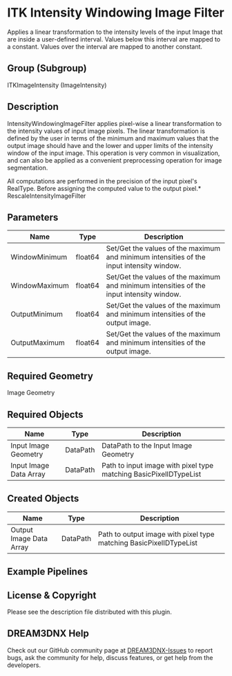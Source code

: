 # ITK Intensity Windowing Image Filter

Applies a linear transformation to the intensity levels of the input Image that are inside a user-defined interval. Values below this interval are mapped to a constant. Values over the interval are mapped to another constant.

## Group (Subgroup)

ITKImageIntensity (ImageIntensity)

## Description

IntensityWindowingImageFilter applies pixel-wise a linear transformation to the intensity values of input image pixels. The linear transformation is defined by the user in terms of the minimum and maximum values that the output image should have and the lower and upper limits of the intensity window of the input image. This operation is very common in visualization, and can also be applied as a convenient preprocessing operation for image segmentation.

All computations are performed in the precision of the input pixel's RealType. Before assigning the computed value to the output pixel.* RescaleIntensityImageFilter

## Parameters

| Name | Type | Description |
|------------|------| --------------------------------- |
| WindowMinimum | float64 | Set/Get the values of the maximum and minimum intensities of the input intensity window. |
| WindowMaximum | float64 | Set/Get the values of the maximum and minimum intensities of the input intensity window. |
| OutputMinimum | float64 | Set/Get the values of the maximum and minimum intensities of the output image. |
| OutputMaximum | float64 | Set/Get the values of the maximum and minimum intensities of the output image. |

## Required Geometry

Image Geometry

## Required Objects

| Name |Type | Description |
|-----|------|-------------|
| Input Image Geometry | DataPath | DataPath to the Input Image Geometry |
| Input Image Data Array | DataPath | Path to input image with pixel type matching BasicPixelIDTypeList |

## Created Objects

| Name |Type | Description |
|-----|------|-------------|
| Output Image Data Array | DataPath | Path to output image with pixel type matching BasicPixelIDTypeList |

## Example Pipelines

## License & Copyright

Please see the description file distributed with this plugin.

## DREAM3DNX Help

Check out our GitHub community page at [DREAM3DNX-Issues](https://github.com/BlueQuartzSoftware/DREAM3DNX-Issues) to report bugs, ask the community for help, discuss features, or get help from the developers.
